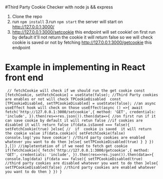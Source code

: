 #Third Party Cookie Checker with node js && express

1. Clone the repo
2. run `npm install`
3.run `npm start` the server will start on http://127.0.0.1:3000/
4. http://127.0.0.1:3000/setcookie this endpoint will set cookie! on first run by default it'll not return the cookie it will return false so we will check cookie is saved or not by  fetching http://127.0.0.1:3000/getcookie this endpoint

# Example in implementing in React front end
` 
    // fetchCookie will check if we should run the get cookie
    const [fetchCookie, setFetchCookie] = useState(false);
    //Third Party cookies are enables or not will check TPCookieDisabled 
    const [TPCookieDisabled, setTPCookieDisabled] = useState(false);
    //an async useEffect hook will check on those
    useEffect(async () =>{
    await fetch('http://127.0.0.1:3000/setcookie',{
            method: 'GET',
            credentials: 'include',
            }).then(res=>res.json()).then(data=>{
            //on first run if it can save cookie by default it will retun false
            //if cookies are disabled it will return false
              if(data.isSaved === false){
                setFetchCookie(true)
              }else{
                //  if  cookie is saved  it will return the cookie value
                if(data.cookie){
                  setFetchCookie(false)
                  console.log('you have cookie')
                  //third party cookies are enabled whatever you want to do then
                }else{
                  setTPCookieDisabled(true)
                }
              }
            })
        },[])
    //impletentation of if we need to fetch get cookie 
         if(fetchCookie){
            fetch('http://127.0.0.1:3000/getcookie',{
            method: 'GET',
            credentials: 'include',
            }).then(res=>res.json()).then(data=>{
              console.log(data)
              if(data === false){
                setTPCookieDisabled(true)
                //third party cookies are disabled whatever you want to do then
              }else{
                setTPCookieDisabled(false)
                //third party cookies are enabled whatever you want to do then
              }
            })
        }
    `
    